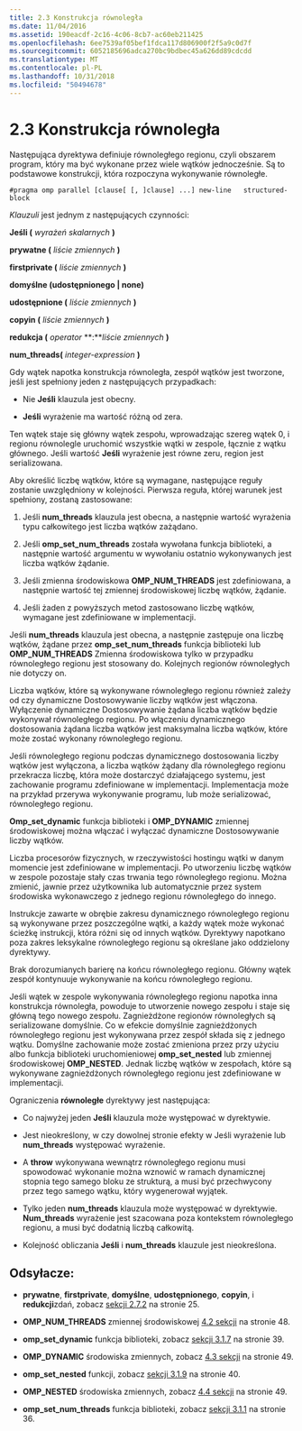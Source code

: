 ```yaml
---
title: 2.3 Konstrukcja równoległa
ms.date: 11/04/2016
ms.assetid: 190eacdf-2c16-4c06-8cb7-ac60eb211425
ms.openlocfilehash: 6ee7539af05bef1fdca117d806900f2f5a9c0d7f
ms.sourcegitcommit: 6052185696adca270bc9bdbec45a626dd89cdcdd
ms.translationtype: MT
ms.contentlocale: pl-PL
ms.lasthandoff: 10/31/2018
ms.locfileid: "50494678"
---
```

# <a name="23-parallel-construct"></a>2.3 Konstrukcja równoległa

Następująca dyrektywa definiuje równoległego regionu, czyli obszarem program, który ma być wykonane przez wiele wątków jednocześnie. Są to podstawowe konstrukcji, która rozpoczyna wykonywanie równoległe.

```
#pragma omp parallel [clause[ [, ]clause] ...] new-line   structured-block
```

*Klauzuli* jest jednym z następujących czynności:

**Jeśli (** *wyrażeń skalarnych* **)**

**prywatne (** *liście zmiennych* **)**

**firstprivate (** *liście zmiennych* **)**

**domyślne (udostępnionego &#124; none)**

**udostępnione (** *liście zmiennych* **)**

**copyin (** *liście zmiennych* **)**

**redukcja (** *operator* **:***liście zmiennych* **)**

**num_threads(** *integer-expression* **)**

Gdy wątek napotka konstrukcja równoległa, zespół wątków jest tworzone, jeśli jest spełniony jeden z następujących przypadkach:

- Nie **Jeśli** klauzula jest obecny.

- **Jeśli** wyrażenie ma wartość różną od zera.

Ten wątek staje się główny wątek zespołu, wprowadzając szereg wątek 0, i regionu równolegle uruchomić wszystkie wątki w zespole, łącznie z wątku głównego. Jeśli wartość **Jeśli** wyrażenie jest równe zeru, region jest serializowana.

Aby określić liczbę wątków, które są wymagane, następujące reguły zostanie uwzględniony w kolejności. Pierwsza reguła, której warunek jest spełniony, zostaną zastosowane:

1. Jeśli **num_threads** klauzula jest obecna, a następnie wartość wyrażenia typu całkowitego jest liczba wątków zażądano.

1. Jeśli **omp_set_num_threads** została wywołana funkcja biblioteki, a następnie wartość argumentu w wywołaniu ostatnio wykonywanych jest liczba wątków żądanie.

1. Jeśli zmienna środowiskowa **OMP_NUM_THREADS** jest zdefiniowana, a następnie wartość tej zmiennej środowiskowej liczbę wątków, żądanie.

1. Jeśli żaden z powyższych metod zastosowano liczbę wątków, wymagane jest zdefiniowane w implementacji.

Jeśli **num_threads** klauzula jest obecna, a następnie zastępuje ona liczbę wątków, żądane przez **omp_set_num_threads** funkcja biblioteki lub **OMP_NUM_THREADS** Zmienna środowiskowa tylko w przypadku równoległego regionu jest stosowany do. Kolejnych regionów równoległych nie dotyczy on.

Liczba wątków, które są wykonywane równoległego regionu również zależy od czy dynamiczne Dostosowywanie liczby wątków jest włączona. Wyłączenie dynamiczne Dostosowywanie żądana liczba wątków będzie wykonywał równoległego regionu. Po włączeniu dynamicznego dostosowania żądana liczba wątków jest maksymalna liczba wątków, które może zostać wykonany równoległego regionu.

Jeśli równoległego regionu podczas dynamicznego dostosowania liczby wątków jest wyłączona, a liczba wątków żądany dla równoległego regionu przekracza liczbę, która może dostarczyć działającego systemu, jest zachowanie programu zdefiniowane w implementacji. Implementacja może na przykład przerywa wykonywanie programu, lub może serializować, równoległego regionu.

**Omp_set_dynamic** funkcja biblioteki i **OMP_DYNAMIC** zmiennej środowiskowej można włączać i wyłączać dynamiczne Dostosowywanie liczby wątków.

Liczba procesorów fizycznych, w rzeczywistości hostingu wątki w danym momencie jest zdefiniowane w implementacji. Po utworzeniu liczbę wątków w zespole pozostaje stały czas trwania tego równoległego regionu. Można zmienić, jawnie przez użytkownika lub automatycznie przez system środowiska wykonawczego z jednego regionu równoległego do innego.

Instrukcje zawarte w obrębie zakresu dynamicznego równoległego regionu są wykonywane przez poszczególne wątki, a każdy wątek może wykonać ścieżkę instrukcji, która różni się od innych wątków. Dyrektywy napotkano poza zakres leksykalne równoległego regionu są określane jako oddzielony dyrektywy.

Brak dorozumianych barierę na końcu równoległego regionu. Główny wątek zespół kontynuuje wykonywanie na końcu równoległego regionu.

Jeśli wątek w zespole wykonywania równoległego regionu napotka inna konstrukcja równoległa, powoduje to utworzenie nowego zespołu i staje się główną tego nowego zespołu. Zagnieżdżone regionów równoległych są serializowane domyślnie. Co w efekcie domyślnie zagnieżdżonych równoległego regionu jest wykonywana przez zespół składa się z jednego wątku. Domyślne zachowanie może zostać zmieniona przez przy użyciu albo funkcja biblioteki uruchomieniowej **omp_set_nested** lub zmiennej środowiskowej **OMP_NESTED**. Jednak liczbę wątków w zespołach, które są wykonywane zagnieżdżonych równoległego regionu jest zdefiniowane w implementacji.

Ograniczenia **równoległe** dyrektywy jest następująca:

- Co najwyżej jeden **Jeśli** klauzula może występować w dyrektywie.

- Jest nieokreślony, w czy dowolnej stronie efekty w Jeśli wyrażenie lub **num_threads** występować wyrażenie.

- A **throw** wykonywana wewnątrz równoległego regionu musi spowodować wykonanie można wznowić w ramach dynamicznej stopnia tego samego bloku ze strukturą, a musi być przechwycony przez tego samego wątku, który wygenerował wyjątek.

- Tylko jeden **num_threads** klauzula może występować w dyrektywie. **Num_threads** wyrażenie jest szacowana poza kontekstem równoległego regionu, a musi być dodatnią liczbą całkowitą.

- Kolejność obliczania **Jeśli** i **num_threads** klauzule jest nieokreślona.

## <a name="cross-references"></a>Odsyłacze:

- **prywatne**, **firstprivate**, **domyślne**, **udostępnionego**, **copyin**, i **redukcji**zdań, zobacz [sekcji 2.7.2](../../parallel/openmp/2-7-2-data-sharing-attribute-clauses.md) na stronie 25.

- **OMP_NUM_THREADS** zmiennej środowiskowej [4.2 sekcji](../../parallel/openmp/4-2-omp-num-threads.md) na stronie 48.

- **omp_set_dynamic** funkcja biblioteki, zobacz [sekcji 3.1.7](../../parallel/openmp/3-1-7-omp-set-dynamic-function.md) na stronie 39.

- **OMP_DYNAMIC** środowiska zmiennych, zobacz [4.3 sekcji](../../parallel/openmp/4-3-omp-dynamic.md) na stronie 49.

- **omp_set_nested** funkcji, zobacz [sekcji 3.1.9](../../parallel/openmp/3-1-9-omp-set-nested-function.md) na stronie 40.

- **OMP_NESTED** środowiska zmiennych, zobacz [4.4 sekcji](../../parallel/openmp/4-4-omp-nested.md) na stronie 49.

- **omp_set_num_threads** funkcja biblioteki, zobacz [sekcji 3.1.1](../../parallel/openmp/3-1-1-omp-set-num-threads-function.md) na stronie 36.